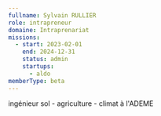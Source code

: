 ```yaml
---
fullname: Sylvain RULLIER
role: intrapreneur
domaine: Intraprenariat
missions:
  - start: 2023-02-01
    end: 2024-12-31
    status: admin
    startups:
      - aldo
memberType: beta
---
```

ingénieur sol - agriculture - climat à l'ADEME